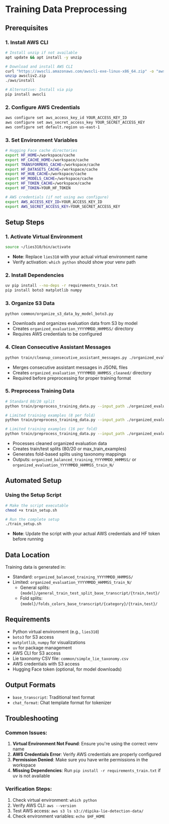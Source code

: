 # Training Data Preprocessing

## Prerequisites

### 1. **Install AWS CLI**
   ```bash
   # Install unzip if not available
   apt update && apt install -y unzip
   
   # Download and install AWS CLI
   curl "https://awscli.amazonaws.com/awscli-exe-linux-x86_64.zip" -o "awscliv2.zip"
   unzip awscliv2.zip
   ./aws/install
   
   # Alternative: Install via pip
   pip install awscli
   ```

### 2. **Configure AWS Credentials**
   ```bash
   aws configure set aws_access_key_id YOUR_ACCESS_KEY_ID
   aws configure set aws_secret_access_key YOUR_SECRET_ACCESS_KEY
   aws configure set default.region us-east-1
   ```

### 3. **Set Environment Variables**
   ```bash
   # Hugging Face cache directories
   export HF_HOME=/workspace/cache
   export HF_CACHE_HOME=/workspace/cache
   export TRANSFORMERS_CACHE=/workspace/cache
   export HF_DATASETS_CACHE=/workspace/cache
   export HF_HUB_CACHE=/workspace/cache
   export HF_MODELS_CACHE=/workspace/cache
   export HF_TOKEN_CACHE=/workspace/cache
   export HF_TOKEN=YOUR_HF_TOKEN
   
   # AWS credentials (if not using aws configure)
   export AWS_ACCESS_KEY_ID=YOUR_ACCESS_KEY_ID
   export AWS_SECRET_ACCESS_KEY=YOUR_SECRET_ACCESS_KEY
   ```

## Setup Steps

### 1. **Activate Virtual Environment**
   ```bash
   source ~/lies310/bin/activate
   ```
   - **Note**: Replace `lies310` with your actual virtual environment name
   - Verify activation: `which python` should show your venv path

### 2. **Install Dependencies**
   ```bash
   uv pip install --no-deps -r requirements_train.txt
   pip install boto3 matplotlib numpy
   ```

### 3. **Organize S3 Data**
   ```bash
   python common/organize_s3_data_by_model_boto3.py
   ```
   - Downloads and organizes evaluation data from S3 by model
   - Creates `organized_evaluation_YYYYMMDD_HHMMSS/` directory
   - Requires AWS credentials to be configured

### 4. **Clean Consecutive Assistant Messages**
   ```bash
   python train/cleanup_consecutive_assistant_messages.py ./organized_evaluation_YYYYMMDD_HHMMSS
   ```
   - Merges consecutive assistant messages in JSONL files
   - Creates `organized_evaluation_YYYYMMDD_HHMMSS_cleaned/` directory
   - Required before preprocessing for proper training format

### 5. **Preprocess Training Data**
   ```bash
   # Standard 80/20 split
   python train/preprocess_training_data.py --input_path ./organized_evaluation_YYYYMMDD_HHMMSS_cleaned --taxonomy_path ./common/simple_lie_taxonomy.csv
   
   # Limited training examples (8 per fold)
   python train/preprocess_training_data.py --input_path ./organized_evaluation_YYYYMMDD_HHMMSS_cleaned --taxonomy_path ./common/simple_lie_taxonomy.csv --max_train_examples 8
   
   # Limited training examples (16 per fold)
   python train/preprocess_training_data.py --input_path ./organized_evaluation_YYYYMMDD_HHMMSS_cleaned --taxonomy_path ./common/simple_lie_taxonomy.csv --max_train_examples 16
   ```
   - Processes cleaned organized evaluation data
   - Creates train/test splits (80/20 or max_train_examples)
   - Generates fold-based splits using taxonomy mappings
   - Outputs: `organized_balanced_training_YYYYMMDD_HHMMSS/` or `organized_evaluation_YYYYMMDD_HHMMSS_train_N/`

## Automated Setup

### **Using the Setup Script**
   ```bash
   # Make the script executable
   chmod +x train_setup.sh
   
   # Run the complete setup
   ./train_setup.sh
   ```
   - **Note**: Update the script with your actual AWS credentials and HF token before running

## Data Location
Training data is generated in:
- Standard: `organized_balanced_training_YYYYMMDD_HHMMSS/`
- Limited: `organized_evaluation_YYYYMMDD_HHMMSS_train_N/`
   - General splits: `{model}/general_train_test_split_base_transcript/{train,test}/`
   - Fold splits: `{model}/folds_colors_base_transcript/{category}/{train,test}/`

## Requirements
- Python virtual environment (e.g., `lies310`)
- `boto3` for S3 access
- `matplotlib`, `numpy` for visualizations
- `uv` for package management
- AWS CLI for S3 access
- Lie taxonomy CSV file: `common/simple_lie_taxonomy.csv`
- AWS credentials with S3 access
- Hugging Face token (optional, for model downloads)

## Output Formats
- `base_transcript`: Traditional text format
- `chat_format`: Chat template format for tokenizer

## Troubleshooting

### Common Issues:
1. **Virtual Environment Not Found**: Ensure you're using the correct venv name
2. **AWS Credentials Error**: Verify AWS credentials are properly configured
3. **Permission Denied**: Make sure you have write permissions in the workspace
4. **Missing Dependencies**: Run `pip install -r requirements_train.txt` if uv is not available

### Verification Steps:
1. Check virtual environment: `which python`
2. Verify AWS CLI: `aws --version`
3. Test AWS access: `aws s3 ls s3://dipika-lie-detection-data/`
4. Check environment variables: `echo $HF_HOME` 